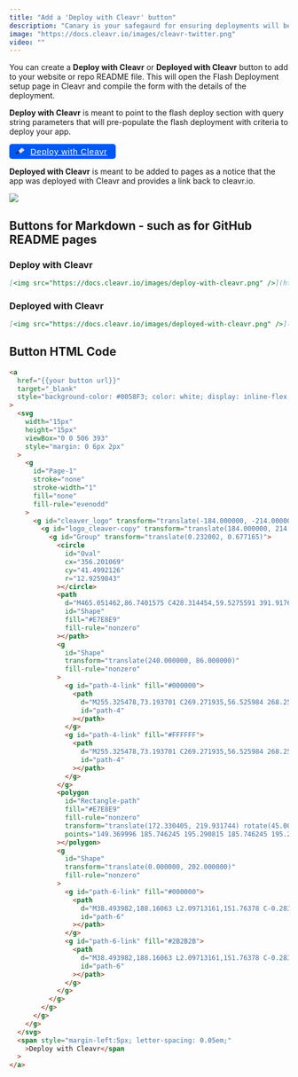 ```yaml
---
title: "Add a 'Deploy with Cleavr' button"
description: "Canary is your safegaurd for ensuring deployments will be as expected."
image: "https://docs.cleavr.io/images/cleavr-twitter.png"
video: ""
---
```


You can create a **Deploy with Cleavr** or **Deployed with Cleavr** button to add to your website or repo README file. This will open the Flash Deployment
setup page in Cleavr and compile the form with the details of the deployment.

**Deploy with Cleavr** is meant to point to the flash deploy section with query string parameters that will pre-populate the flash
deployment with criteria to deploy your app.

<a href="https://cleavr.io" target="_blank"
   style="background-color: #0058F3; color: white; display: inline-flex; align-items: center; padding: 5px 15px 5px 6px; border-radius: 5px; font-family: Helvetica, Arial, sans-serif; font-size: 15px">
<svg width="15px" height="15px" viewBox="0 0 506 393" style="margin: 0 6px 2px">
<g id="Page-1" stroke="none" stroke-width="1" fill="none" fill-rule="evenodd">
<g id="cleaver_logo" transform="translate(-184.000000, -214.000000)">
<g id="logo_cleaver-copy" transform="translate(184.000000, 214.000000)">
<g id="Group" transform="translate(0.232002, 0.677165)">
<circle id="Oval" cx="356.201069" cy="41.4992126" r="12.9259843"></circle>
<path d="M465.051462,86.7401575 C428.314454,59.5275591 391.917604,32.3149606 359.602643,0 C290.890832,68.711811 222.179021,137.423622 153.46721,206.135433 C185.782171,238.450394 213.334927,275.527559 240.887683,312.604724 C328.648313,251.716535 427.974297,132.661417 465.051462,86.7401575 Z M347.016817,50.6834646 C341.914454,45.5811024 341.914454,37.4173228 347.016817,32.3149606 C352.119179,27.2125984 360.282958,27.2125984 365.385321,32.3149606 C370.487683,37.4173228 370.487683,45.5811024 365.385321,50.6834646 C360.282958,55.4456693 352.119179,55.4456693 347.016817,50.6834646 Z" id="Shape" fill="#E7E8E9" fill-rule="nonzero"></path>
<g id="Shape" transform="translate(240.000000, 86.000000)" fill-rule="nonzero">
<g id="path-4-link" fill="#000000">
<path d="M255.325478,73.193701 C269.271935,56.525984 268.251462,33.055118 253.284533,21.829921 C243.760124,14.686614 234.575872,7.5433071 225.051462,0.7401575 C187.974297,47.001575 88.648313,165.716535 0.887683,226.604724 C7.690832,235.788976 4.289258,230.006299 11.092407,239.190551 C22.317604,254.15748 45.78847,254.837795 62.456187,240.891339 C128.10658,185.105512 199.539651,139.184252 255.325478,73.193701 Z" id="path-4"></path>
</g>
<g id="path-4-link" fill="#FFFFFF">
<path d="M255.325478,73.193701 C269.271935,56.525984 268.251462,33.055118 253.284533,21.829921 C243.760124,14.686614 234.575872,7.5433071 225.051462,0.7401575 C187.974297,47.001575 88.648313,165.716535 0.887683,226.604724 C7.690832,235.788976 4.289258,230.006299 11.092407,239.190551 C22.317604,254.15748 45.78847,254.837795 62.456187,240.891339 C128.10658,185.105512 199.539651,139.184252 255.325478,73.193701 Z" id="path-4"></path>
</g>
</g>
<polygon id="Rectangle-path" fill="#E7E8E9" fill-rule="nonzero" transform="translate(172.330405, 219.931744) rotate(45.000000) translate(-172.330405, -219.931744) " points="149.369996 185.746245 195.290815 185.746245 195.290815 254.117243 149.369996 254.117243"></polygon>
<g id="Shape" transform="translate(0.000000, 202.000000)" fill-rule="nonzero">
<g id="path-6-link" fill="#000000">
<path d="M38.493982,188.16063 L2.09713161,151.76378 C-0.283970754,149.382677 -0.283970754,145.981102 2.09713161,143.6 L143.262486,2.434646 C145.643588,0.053543 149.045163,0.053543 151.426265,2.434646 L187.823116,38.831496 C190.204218,41.212598 190.204218,44.614173 187.823116,46.995276 L46.6577615,188.16063 C44.2766592,190.541732 40.5349269,190.541732 38.493982,188.16063 Z" id="path-6"></path>
</g>
<g id="path-6-link" fill="#2B2B2B">
<path d="M38.493982,188.16063 L2.09713161,151.76378 C-0.283970754,149.382677 -0.283970754,145.981102 2.09713161,143.6 L143.262486,2.434646 C145.643588,0.053543 149.045163,0.053543 151.426265,2.434646 L187.823116,38.831496 C190.204218,41.212598 190.204218,44.614173 187.823116,46.995276 L46.6577615,188.16063 C44.2766592,190.541732 40.5349269,190.541732 38.493982,188.16063 Z" id="path-6"></path>
</g>
</g>
</g>
</g>
</g>
</g>
</svg>
<span style="margin-left:5px; letter-spacing: 0.05em;">Deploy with Cleavr</span>
</a>

**Deployed with Cleavr** is meant to be added to pages as a notice that the app was deployed with Cleavr and provides a link back to
cleavr.io.

[<img src="https://docs.cleavr.io/images/deployed-with-cleavr.png" />](https://cleavr.io)

## Buttons for Markdown - such as for GitHub README pages

### Deploy with Cleavr

```markdown
[<img src="https://docs.cleavr.io/images/deploy-with-cleavr.png" />](https://cleavr.io)
```

### Deployed with Cleavr

```markdown
[<img src="https://docs.cleavr.io/images/deployed-with-cleavr.png" />](https://cleavr.io)
```

## Button HTML Code

```html
<a
  href="{{your button url}}"
  target="_blank"
  style="background-color: #0058F3; color: white; display: inline-flex; align-items: center; padding: 5px 15px 5px 6px; border-radius: 5px; font-family: Helvetica, Arial, sans-serif; font-size: 15px"
>
  <svg
    width="15px"
    height="15px"
    viewBox="0 0 506 393"
    style="margin: 0 6px 2px"
  >
    <g
      id="Page-1"
      stroke="none"
      stroke-width="1"
      fill="none"
      fill-rule="evenodd"
    >
      <g id="cleaver_logo" transform="translate(-184.000000, -214.000000)">
        <g id="logo_cleaver-copy" transform="translate(184.000000, 214.000000)">
          <g id="Group" transform="translate(0.232002, 0.677165)">
            <circle
              id="Oval"
              cx="356.201069"
              cy="41.4992126"
              r="12.9259843"
            ></circle>
            <path
              d="M465.051462,86.7401575 C428.314454,59.5275591 391.917604,32.3149606 359.602643,0 C290.890832,68.711811 222.179021,137.423622 153.46721,206.135433 C185.782171,238.450394 213.334927,275.527559 240.887683,312.604724 C328.648313,251.716535 427.974297,132.661417 465.051462,86.7401575 Z M347.016817,50.6834646 C341.914454,45.5811024 341.914454,37.4173228 347.016817,32.3149606 C352.119179,27.2125984 360.282958,27.2125984 365.385321,32.3149606 C370.487683,37.4173228 370.487683,45.5811024 365.385321,50.6834646 C360.282958,55.4456693 352.119179,55.4456693 347.016817,50.6834646 Z"
              id="Shape"
              fill="#E7E8E9"
              fill-rule="nonzero"
            ></path>
            <g
              id="Shape"
              transform="translate(240.000000, 86.000000)"
              fill-rule="nonzero"
            >
              <g id="path-4-link" fill="#000000">
                <path
                  d="M255.325478,73.193701 C269.271935,56.525984 268.251462,33.055118 253.284533,21.829921 C243.760124,14.686614 234.575872,7.5433071 225.051462,0.7401575 C187.974297,47.001575 88.648313,165.716535 0.887683,226.604724 C7.690832,235.788976 4.289258,230.006299 11.092407,239.190551 C22.317604,254.15748 45.78847,254.837795 62.456187,240.891339 C128.10658,185.105512 199.539651,139.184252 255.325478,73.193701 Z"
                  id="path-4"
                ></path>
              </g>
              <g id="path-4-link" fill="#FFFFFF">
                <path
                  d="M255.325478,73.193701 C269.271935,56.525984 268.251462,33.055118 253.284533,21.829921 C243.760124,14.686614 234.575872,7.5433071 225.051462,0.7401575 C187.974297,47.001575 88.648313,165.716535 0.887683,226.604724 C7.690832,235.788976 4.289258,230.006299 11.092407,239.190551 C22.317604,254.15748 45.78847,254.837795 62.456187,240.891339 C128.10658,185.105512 199.539651,139.184252 255.325478,73.193701 Z"
                  id="path-4"
                ></path>
              </g>
            </g>
            <polygon
              id="Rectangle-path"
              fill="#E7E8E9"
              fill-rule="nonzero"
              transform="translate(172.330405, 219.931744) rotate(45.000000) translate(-172.330405, -219.931744) "
              points="149.369996 185.746245 195.290815 185.746245 195.290815 254.117243 149.369996 254.117243"
            ></polygon>
            <g
              id="Shape"
              transform="translate(0.000000, 202.000000)"
              fill-rule="nonzero"
            >
              <g id="path-6-link" fill="#000000">
                <path
                  d="M38.493982,188.16063 L2.09713161,151.76378 C-0.283970754,149.382677 -0.283970754,145.981102 2.09713161,143.6 L143.262486,2.434646 C145.643588,0.053543 149.045163,0.053543 151.426265,2.434646 L187.823116,38.831496 C190.204218,41.212598 190.204218,44.614173 187.823116,46.995276 L46.6577615,188.16063 C44.2766592,190.541732 40.5349269,190.541732 38.493982,188.16063 Z"
                  id="path-6"
                ></path>
              </g>
              <g id="path-6-link" fill="#2B2B2B">
                <path
                  d="M38.493982,188.16063 L2.09713161,151.76378 C-0.283970754,149.382677 -0.283970754,145.981102 2.09713161,143.6 L143.262486,2.434646 C145.643588,0.053543 149.045163,0.053543 151.426265,2.434646 L187.823116,38.831496 C190.204218,41.212598 190.204218,44.614173 187.823116,46.995276 L46.6577615,188.16063 C44.2766592,190.541732 40.5349269,190.541732 38.493982,188.16063 Z"
                  id="path-6"
                ></path>
              </g>
            </g>
          </g>
        </g>
      </g>
    </g>
  </svg>
  <span style="margin-left:5px; letter-spacing: 0.05em;"
    >Deploy with Cleavr</span
  >
</a>
```

